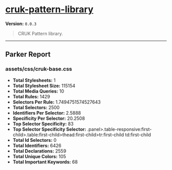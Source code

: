 # [cruk-pattern-library]( https://github.com/CRUKorg/cruk-pattern-library )

**Version:** `0.0.3`

> CRUK Pattern library.

* * *

## Parker Report

### assets/css/cruk-base.css

- **Total Stylesheets:** 1
- **Total Stylesheet Size:** 115154
- **Total Media Queries:** 10
- **Total Rules:** 1429
- **Selectors Per Rule:** 1.7494751574527643
- **Total Selectors:** 2500
- **Identifiers Per Selector:** 2.5888
- **Specificity Per Selector:** 20.2508
- **Top Selector Specificity:** 83
- **Top Selector Specificity Selector:** .panel>.table-responsive:first-child>.table:first-child>thead:first-child>tr:first-child td:first-child
- **Total Id Selectors:** 0
- **Total Identifiers:** 6426
- **Total Declarations:** 2559
- **Total Unique Colors:** 105
- **Total Important Keywords:** 68
